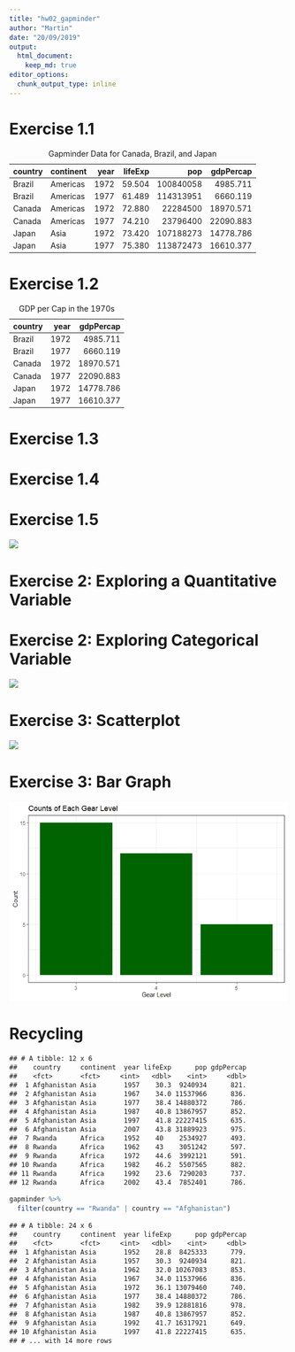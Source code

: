 ```yaml
---
title: "hw02_gapminder"
author: "Martin"
date: "20/09/2019"
output: 
  html_document:
    keep_md: true 
editor_options: 
  chunk_output_type: inline
---
```




# Exercise 1.1
<table class="table" style="margin-left: auto; margin-right: auto;">
<caption>Gapminder Data for Canada, Brazil, and Japan</caption>
 <thead>
  <tr>
   <th style="text-align:left;"> country </th>
   <th style="text-align:left;"> continent </th>
   <th style="text-align:right;"> year </th>
   <th style="text-align:right;"> lifeExp </th>
   <th style="text-align:right;"> pop </th>
   <th style="text-align:right;"> gdpPercap </th>
  </tr>
 </thead>
<tbody>
  <tr>
   <td style="text-align:left;"> Brazil </td>
   <td style="text-align:left;"> Americas </td>
   <td style="text-align:right;"> 1972 </td>
   <td style="text-align:right;"> 59.504 </td>
   <td style="text-align:right;"> 100840058 </td>
   <td style="text-align:right;"> 4985.711 </td>
  </tr>
  <tr>
   <td style="text-align:left;"> Brazil </td>
   <td style="text-align:left;"> Americas </td>
   <td style="text-align:right;"> 1977 </td>
   <td style="text-align:right;"> 61.489 </td>
   <td style="text-align:right;"> 114313951 </td>
   <td style="text-align:right;"> 6660.119 </td>
  </tr>
  <tr>
   <td style="text-align:left;"> Canada </td>
   <td style="text-align:left;"> Americas </td>
   <td style="text-align:right;"> 1972 </td>
   <td style="text-align:right;"> 72.880 </td>
   <td style="text-align:right;"> 22284500 </td>
   <td style="text-align:right;"> 18970.571 </td>
  </tr>
  <tr>
   <td style="text-align:left;"> Canada </td>
   <td style="text-align:left;"> Americas </td>
   <td style="text-align:right;"> 1977 </td>
   <td style="text-align:right;"> 74.210 </td>
   <td style="text-align:right;"> 23796400 </td>
   <td style="text-align:right;"> 22090.883 </td>
  </tr>
  <tr>
   <td style="text-align:left;"> Japan </td>
   <td style="text-align:left;"> Asia </td>
   <td style="text-align:right;"> 1972 </td>
   <td style="text-align:right;"> 73.420 </td>
   <td style="text-align:right;"> 107188273 </td>
   <td style="text-align:right;"> 14778.786 </td>
  </tr>
  <tr>
   <td style="text-align:left;"> Japan </td>
   <td style="text-align:left;"> Asia </td>
   <td style="text-align:right;"> 1977 </td>
   <td style="text-align:right;"> 75.380 </td>
   <td style="text-align:right;"> 113872473 </td>
   <td style="text-align:right;"> 16610.377 </td>
  </tr>
</tbody>
</table>

# Exercise 1.2 
<table>
<caption>GDP per Cap in the 1970s</caption>
 <thead>
  <tr>
   <th style="text-align:left;"> country </th>
   <th style="text-align:right;"> year </th>
   <th style="text-align:right;"> gdpPercap </th>
  </tr>
 </thead>
<tbody>
  <tr>
   <td style="text-align:left;"> Brazil </td>
   <td style="text-align:right;"> 1972 </td>
   <td style="text-align:right;"> 4985.711 </td>
  </tr>
  <tr>
   <td style="text-align:left;"> Brazil </td>
   <td style="text-align:right;"> 1977 </td>
   <td style="text-align:right;"> 6660.119 </td>
  </tr>
  <tr>
   <td style="text-align:left;"> Canada </td>
   <td style="text-align:right;"> 1972 </td>
   <td style="text-align:right;"> 18970.571 </td>
  </tr>
  <tr>
   <td style="text-align:left;"> Canada </td>
   <td style="text-align:right;"> 1977 </td>
   <td style="text-align:right;"> 22090.883 </td>
  </tr>
  <tr>
   <td style="text-align:left;"> Japan </td>
   <td style="text-align:right;"> 1972 </td>
   <td style="text-align:right;"> 14778.786 </td>
  </tr>
  <tr>
   <td style="text-align:left;"> Japan </td>
   <td style="text-align:right;"> 1977 </td>
   <td style="text-align:right;"> 16610.377 </td>
  </tr>
</tbody>
</table>

# Exercise 1.3 
<!--html_preserve--><div id="htmlwidget-002f5c4766d1a278c657" style="width:100%;height:auto;" class="datatables html-widget"></div>
<script type="application/json" data-for="htmlwidget-002f5c4766d1a278c657">{"x":{"filter":"none","data":[["1","2","3","4","5","6","7","8","9","10","11","12","13","14","15","16","17","18","19","20","21","22","23","24","25","26","27","28","29","30","31","32","33","34","35","36","37","38","39","40","41","42","43","44","45","46","47","48","49","50","51","52","53","54","55","56","57","58","59","60","61","62","63","64","65","66","67","68","69","70","71","72","73","74","75","76","77","78","79","80","81","82","83","84","85","86","87","88","89","90","91","92","93","94","95","96","97","98","99","100","101","102","103","104","105","106","107","108","109","110","111","112","113","114","115","116","117","118","119","120","121","122","123","124","125","126","127","128","129","130","131","132","133","134","135","136","137","138","139","140","141","142","143","144","145","146","147","148","149","150","151","152","153","154","155","156","157","158","159","160","161","162","163","164","165","166","167","168","169","170","171","172","173","174","175","176","177","178","179","180","181","182","183","184","185","186","187","188","189","190","191","192","193","194","195","196","197","198","199","200","201","202","203","204","205","206","207","208","209","210","211","212","213","214","215","216","217","218","219","220","221"],["Central African Republic","Somalia","India","Sierra Leone","Gabon","Djibouti","Oman","Angola","Benin","Burkina Faso","Yemen, Rep.","Mali","Mozambique","Jordan","Cote d'Ivoire","Bangladesh","Nicaragua","Guatemala","Equatorial Guinea","Madagascar","Tanzania","Guinea","Ghana","Syria","Senegal","Niger","China","Mongolia","Sudan","Algeria","Vietnam","Egypt","Rwanda","Pakistan","Comoros","Togo","Uganda","Morocco","West Bank and Gaza","Turkey","Kenya","Lesotho","Bahrain","Peru","Botswana","Indonesia","Gambia","El Salvador","Reunion","Congo, Dem. Rep.","Iran","Saudi Arabia","Iraq","Tunisia","Ethiopia","Ecuador","Philippines","Guinea-Bissau","Sri Lanka","Malawi","Kuwait","Colombia","Jamaica","Mexico","Lebanon","Venezuela","Cameroon","Zambia","Nigeria","Rwanda","Namibia","Korea, Rep.","Honduras","Hungary","Swaziland","Nepal","Cuba","Bolivia","Portugal","Eritrea","Taiwan","Slovak Republic","Romania","Italy","Austria","Mauritania","Puerto Rico","Zimbabwe","Israel","Burundi","Mauritius","Paraguay","Bulgaria","Uruguay","France","Bosnia and Herzegovina","Czech Republic","Switzerland","United States","Lesotho","Swaziland","Poland","New Zealand","Panama","Botswana","Cambodia","Japan","Hong Kong, China","Cambodia","Slovenia","Dominican Republic","Haiti","Montenegro","Namibia","South Africa","Zimbabwe","Chad","Australia","China","Botswana","Zambia","Myanmar","Denmark","Iraq","Liberia","Cambodia","Serbia","Kenya","Somalia","Zambia","Congo, Rep.","Swaziland","Uganda","Swaziland","Lesotho","Liberia","Korea, Dem. Rep.","Cote d'Ivoire","South Africa","Gabon","Burundi","Congo, Rep.","Kenya","Central African Republic","South Africa","Namibia","Congo, Dem. Rep.","Libya","Central African Republic","Uganda","Cote d'Ivoire","Malawi","Cameroon","Mozambique","Korea, Dem. Rep.","Rwanda","Cameroon","Lesotho","Tanzania","Zimbabwe","Mozambique","Malawi","Congo, Dem. Rep.","Iraq","Sierra Leone","Thailand","South Africa","El Salvador","Montenegro","Cote d'Ivoire","Tanzania","Central African Republic","Korea, Dem. Rep.","Chad","Zambia","Congo, Rep.","Zambia","Gabon","Botswana","Bulgaria","Nigeria","Iceland","Togo","Puerto Rico","Cameroon","Korea, Dem. Rep.","Uganda","Iraq","Eritrea","Slovak Republic","Hungary","Uganda","Trinidad and Tobago","Myanmar","Albania","Hungary","Trinidad and Tobago","Congo, Dem. Rep.","Benin","Poland","Jamaica","Croatia","Poland","Romania","Chad","Bulgaria","Serbia","Romania","Ghana","El Salvador","Bulgaria","Czech Republic","Norway","Netherlands","Denmark","Kenya","Angola","Gabon","Congo, Dem. Rep.","Nigeria","Jamaica"],[1952,1952,1952,1952,1952,1952,1952,1952,1952,1952,1952,1952,1952,1952,1952,1952,1952,1952,1952,1952,1952,1952,1952,1952,1952,1952,1952,1952,1952,1952,1952,1952,1952,1952,1952,1952,1952,1952,1952,1952,1952,1952,1952,1952,1952,1952,1952,1952,1952,1952,1952,1952,1952,1952,1952,1952,1952,1952,1952,1952,1952,1952,1952,1952,1952,1952,1952,1952,1952,1992,1952,1952,1952,1952,1952,1952,1952,1952,1952,1952,1952,1952,1952,1952,1952,1952,1952,1997,1952,1952,1952,1952,1952,1952,1952,1952,1952,1952,1952,2002,2002,1952,1952,1952,1997,1952,1952,1952,1977,1952,1952,1952,1952,2002,2002,2002,1952,1952,1962,2002,1997,1952,1952,1992,1992,1972,1952,1997,1992,1992,1952,2007,1997,1997,1997,1952,1952,1997,2007,2002,1992,1997,2002,1997,1952,1997,1997,1952,2002,1992,1992,2002,2002,2002,1997,1987,1997,2007,1997,1992,2007,1997,1992,2002,1992,1952,1997,1977,2002,2002,1992,1992,2002,2002,2002,1992,1987,1997,1992,1997,2002,1952,2002,1992,1992,1992,1977,1997,1982,1972,1982,1982,2002,2002,1992,1992,1997,1987,2002,1987,2002,1982,1977,1992,1997,1992,1982,1987,2002,1982,1977,1972,1987,1972,1982,1992,1987,2007,1982,1997,1992],[35.463,32.978,37.373,30.331,37.003,34.812,37.578,30.015,38.223,31.975,32.548,33.685,31.286,43.158,40.477,37.484,42.314,42.023,34.482,36.681,41.215,33.609,43.149,45.883,37.278,37.444,44,42.244,38.635,43.077,40.412,41.893,40,43.436,40.715,38.596,39.978,42.873,43.16,43.585,42.27,42.138,50.939,43.902,47.622,37.468,30,45.262,52.724,39.143,44.869,39.875,45.32,44.6,34.078,48.357,47.752,32.5,57.593,36.256,55.565,50.643,58.53,50.789,55.928,55.088,38.523,42.038,36.324,23.599,41.725,47.453,41.912,64.03,41.407,36.157,59.421,40.414,59.82,35.928,58.5,64.36,61.05,65.94,66.8,40.543,64.28,46.809,65.39,39.031,50.986,62.649,59.6,66.071,67.41,53.82,66.87,69.62,68.44,44.593,43.869,61.31,69.39,55.191,52.556,39.417,63.03,60.96,31.22,65.57,45.928,37.579,59.164,51.479,53.365,39.989,38.092,69.12,44.50136,46.634,40.238,36.319,70.78,59.461,40.802,40.317,57.996,54.407,39.658,46.1,42.111,39.613,44.578,54.289,55.558,38.48,50.056,47.991,49.339,56.761,44.736,52.962,50.992,46.066,45.009,58.909,42.587,42.723,43.308,48.825,52.044,45.009,49.856,44.026,67.727,44.02,52.199,42.592,48.466,60.377,42.082,47.495,45.548,57.046,38.333,50.848,60.236,56.696,73.981,46.832,50.44,49.396,66.662,50.525,39.193,56.433,50.821,60.461,62.745,70.32,46.608,72.49,57.561,73.911,54.314,69.978,50.35,58.811,43.89,70.35,69.39,49.849,68.976,59.908,71.581,69.17,69.465,47.412,54.406,70.98,72.047,70.46,70.67,69.36,51.573,71.19,70.162,69.53,58.453,56.604,70.81,70.29,75.89,73.75,74.63,59.285,39.906,56.735,47.784,47.464,71.766],[-45.19,-44.948,-44.384,-43.671,-43.654,-43.52,-42.618,-42.286,-41.218,-41.03,-40.874,-40.556,-39.878,-39.445,-38.305,-38.151,-37.89,-37.46,-37.396,-37.271,-37.185,-36.65,-36.257,-35.818,-35.499,-35.455,-34.553,-33.951,-33.761,-33.346,-33.335,-33.101,-32.476,-32.204,-32.174,-32.02,-31.799,-31.67,-31.089,-30.338,-30.265,-29.855,-28.89,-27.85,-27.23,-27.23,-26.735,-26.076,-26.022,-26.009,-25.781,-25.653,-25.644,-25.219,-23.962,-23.878,-23.669,-23.507,-23.348,-23.187,-23.058,-22.318,-22.016,-22.012,-21.66,-21.296,-21.2,-20.66,-20.543,-20.421,-20.344,-19.844,-19.004,-18.178,-17.149,-16.749,-16.327,-16.314,-15.743,-15.651,-15.643,-15.612,-15.392,-14.805,-14.435,-13.924,-13.818,-13.568,-13.495,-13.264,-13.178,-12.888,-12.79,-12.171,-11.903,-11.734,-11.403,-11.264,-10.985,-10.965,-10.42,-10.378,-10.372,-10.292,-10.189,-10.163,-9.53699999999999,-9.23799999999999,-9.097,-9.093,-8.863,-8.809,-7.639,-7.43,-6.871,-6.82,-6.649,-6.19999999999999,-6.0476,-5.922,-5.862,-5.763,-5.706,-5.583,-5.225,-5.098,-5.066,-4.878,-4.843,-4.721,-4.35100000000001,-4.256,-4.247,-4.185,-4.127,-4.112,-4.054,-4.053,-4.026,-3.7,-3.475,-3.471,-3.415,-3.33,-3.15,-3.09,-2.961,-2.955,-2.758,-2.684,-2.611,-2.486,-2.343,-2.318,-2.25099999999999,-2.198,-2.115,-2.001,-1.974,-1.974,-1.944,-1.925,-1.864,-1.765,-1.673,-1.669,-1.652,-1.511,-1.464,-1.159,-1.095,-1.089,-1.065,-1.048,-1.045,-1.037,-1,-0.905000000000001,-0.877000000000002,-0.870000000000005,-0.856000000000002,-0.847999999999999,-0.829000000000001,-0.718999999999994,-0.670999999999999,-0.669000000000011,-0.665999999999997,-0.649999999999999,-0.644999999999996,-0.63000000000001,-0.560000000000002,-0.501000000000005,-0.489000000000004,-0.420000000000002,-0.418999999999997,-0.409999999999997,-0.396999999999991,-0.372,-0.371000000000002,-0.339999999999989,-0.215000000000003,-0.180000000000007,-0.179999999999993,-0.170000000000002,-0.150999999999996,-0.150000000000006,-0.137999999999991,-0.129999999999995,-0.102999999999994,-0.0919999999999987,-0.0900000000000034,-0.0899999999999892,-0.0799999999999983,-0.0699999999999932,-0.0600000000000023,-0.054000000000002,-0.0360000000000014,-0.0260000000000034,-0.0200000000000031,-0.00800000000000267,-0.00399999999999068]],"container":"<table class=\"display\">\n  <thead>\n    <tr>\n      <th> <\/th>\n      <th>country<\/th>\n      <th>year<\/th>\n      <th>lifeExp<\/th>\n      <th>decreaselifeExp<\/th>\n    <\/tr>\n  <\/thead>\n<\/table>","options":{"columnDefs":[{"className":"dt-right","targets":[2,3,4]},{"orderable":false,"targets":0}],"order":[],"autoWidth":false,"orderClasses":false}},"evals":[],"jsHooks":[]}</script><!--/html_preserve-->

# Exercise 1.4
<!--html_preserve--><div id="htmlwidget-71ac022a3c02b75abdce" style="width:100%;height:auto;" class="datatables html-widget"></div>
<script type="application/json" data-for="htmlwidget-71ac022a3c02b75abdce">{"x":{"filter":"none","data":[["1","2","3","4","5","6","7","8","9","10","11","12","13","14","15","16","17","18","19","20","21","22","23","24","25","26","27","28","29","30","31","32","33","34","35","36","37","38","39","40","41","42","43","44","45","46","47","48","49","50","51","52","53","54","55","56","57","58","59","60","61","62","63","64","65","66","67","68","69","70","71","72","73","74","75","76","77","78","79","80","81","82","83","84","85","86","87","88","89","90","91","92","93","94","95","96","97","98","99","100","101","102","103","104","105","106","107","108","109","110","111","112","113","114","115","116","117","118","119","120","121","122","123","124","125","126","127","128","129","130","131","132","133","134","135","136","137","138","139","140","141","142"],["Afghanistan","Albania","Algeria","Angola","Argentina","Australia","Austria","Bahrain","Bangladesh","Belgium","Benin","Bolivia","Bosnia and Herzegovina","Botswana","Brazil","Bulgaria","Burkina Faso","Burundi","Cambodia","Cameroon","Canada","Central African Republic","Chad","Chile","China","Colombia","Comoros","Congo, Dem. Rep.","Congo, Rep.","Costa Rica","Cote d'Ivoire","Croatia","Cuba","Czech Republic","Denmark","Djibouti","Dominican Republic","Ecuador","Egypt","El Salvador","Equatorial Guinea","Eritrea","Ethiopia","Finland","France","Gabon","Gambia","Germany","Ghana","Greece","Guatemala","Guinea","Guinea-Bissau","Haiti","Honduras","Hong Kong, China","Hungary","Iceland","India","Indonesia","Iran","Iraq","Ireland","Israel","Italy","Jamaica","Japan","Jordan","Kenya","Korea, Dem. Rep.","Korea, Rep.","Kuwait","Lebanon","Lesotho","Liberia","Libya","Madagascar","Malawi","Malaysia","Mali","Mauritania","Mauritius","Mexico","Mongolia","Montenegro","Morocco","Mozambique","Myanmar","Namibia","Nepal","Netherlands","New Zealand","Nicaragua","Niger","Nigeria","Norway","Oman","Pakistan","Panama","Paraguay","Peru","Philippines","Poland","Portugal","Puerto Rico","Reunion","Romania","Rwanda","Sao Tome and Principe","Saudi Arabia","Senegal","Serbia","Sierra Leone","Singapore","Slovak Republic","Slovenia","Somalia","South Africa","Spain","Sri Lanka","Sudan","Swaziland","Sweden","Switzerland","Syria","Taiwan","Tanzania","Thailand","Togo","Trinidad and Tobago","Tunisia","Turkey","Uganda","United Kingdom","United States","Uruguay","Venezuela","Vietnam","West Bank and Gaza","Yemen, Rep.","Zambia","Zimbabwe"],[978.0114388,5937.029526,6223.367465,5522.776375,12779.37964,34435.36744,36126.4927,29796.04834,1391.253792,33692.60508,1441.284873,3822.137084,7446.298803,12569.85177,9065.800825,10680.79282,1217.032994,631.6998778,1713.778686,2602.664206,36319.23501,1193.068753,1704.063724,13171.63885,4959.114854,7006.580419,1937.577675,905.8602303,4879.507522,9645.06142,2602.710169,14619.22272,8948.102923,22833.30851,35278.41874,3694.212352,6025.374752,7429.455877,5581.180998,5728.353514,12154.08975,913.47079,690.8055759,33207.0844,30470.0167,21745.57328,884.7552507,32170.37442,1327.60891,27538.41188,5186.050003,945.5835837,838.1239671,2011.159549,3548.330846,39724.97867,18008.94444,36180.78919,2452.210407,3540.651564,11888.59508,14688.23507,40675.99635,25523.2771,28569.7197,7433.889293,31656.06806,4519.461171,1463.249282,4106.525293,23348.13973,113523.1329,10461.05868,1569.331442,803.0054535,21951.21176,1748.562982,759.3499101,12451.6558,1042.581557,1803.151496,10956.99112,11977.57496,3095.772271,11732.51017,3820.17523,823.6856205,944,4811.060429,1091.359778,36797.93332,25185.00911,5486.371089,1054.384891,2013.977305,49357.19017,22316.19287,2605.94758,9809.185636,4258.503604,7408.905561,3190.481016,15389.92468,20509.64777,19328.70901,7670.122558,10808.47561,881.5706467,1890.218117,34167.7626,1712.472136,15870.87851,1465.010784,47143.17964,18678.31435,25768.25759,1450.992513,9269.657808,28821.0637,3970.095407,2602.394995,4513.480643,33859.74835,37506.41907,4184.548089,28718.27684,1107.482182,7458.396327,1649.660188,18008.50924,7092.923025,8458.276384,1056.380121,33203.26128,42951.65309,10611.46299,13143.95095,2441.576404,7110.667619,2280.769906,1777.077318,799.3621758]],"container":"<table class=\"display\">\n  <thead>\n    <tr>\n      <th> <\/th>\n      <th>country<\/th>\n      <th>maxGdpPercap<\/th>\n    <\/tr>\n  <\/thead>\n<\/table>","options":{"columnDefs":[{"className":"dt-right","targets":2},{"orderable":false,"targets":0}],"order":[],"autoWidth":false,"orderClasses":false}},"evals":[],"jsHooks":[]}</script><!--/html_preserve-->


# Exercise 1.5 
![](hw02_gapminder_files/figure-html/unnamed-chunk-5-1.png)<!-- -->

# Exercise 2: Exploring a Quantitative Variable
<!--html_preserve--><div id="htmlwidget-142d95c20a45bb62f8f1" style="width:100%;height:auto;" class="datatables html-widget"></div>
<script type="application/json" data-for="htmlwidget-142d95c20a45bb62f8f1">{"x":{"filter":"none","data":[["1","2","3","4","5","6","7","8","9","10","11","12","13","14","15","16","17","18","19","20","21","22","23","24","25","26","27","28","29","30","31","32","33","34","35","36","37","38","39","40","41","42","43","44","45","46","47","48","49","50","51","52","53","54","55","56","57","58","59","60","61","62","63","64","65","66","67","68","69","70","71","72","73","74","75","76","77","78","79","80","81","82","83","84","85","86","87","88","89","90","91","92","93","94","95","96","97","98","99","100","101","102","103","104","105","106","107","108","109","110","111","112","113","114","115","116","117","118","119","120","121","122","123","124","125","126","127","128","129","130","131","132","133","134","135","136","137","138","139","140","141","142"],["Afghanistan","Albania","Algeria","Angola","Argentina","Australia","Austria","Bahrain","Bangladesh","Belgium","Benin","Bolivia","Bosnia and Herzegovina","Botswana","Brazil","Bulgaria","Burkina Faso","Burundi","Cambodia","Cameroon","Canada","Central African Republic","Chad","Chile","China","Colombia","Comoros","Congo, Dem. Rep.","Congo, Rep.","Costa Rica","Cote d'Ivoire","Croatia","Cuba","Czech Republic","Denmark","Djibouti","Dominican Republic","Ecuador","Egypt","El Salvador","Equatorial Guinea","Eritrea","Ethiopia","Finland","France","Gabon","Gambia","Germany","Ghana","Greece","Guatemala","Guinea","Guinea-Bissau","Haiti","Honduras","Hong Kong, China","Hungary","Iceland","India","Indonesia","Iran","Iraq","Ireland","Israel","Italy","Jamaica","Japan","Jordan","Kenya","Korea, Dem. Rep.","Korea, Rep.","Kuwait","Lebanon","Lesotho","Liberia","Libya","Madagascar","Malawi","Malaysia","Mali","Mauritania","Mauritius","Mexico","Mongolia","Montenegro","Morocco","Mozambique","Myanmar","Namibia","Nepal","Netherlands","New Zealand","Nicaragua","Niger","Nigeria","Norway","Oman","Pakistan","Panama","Paraguay","Peru","Philippines","Poland","Portugal","Puerto Rico","Reunion","Romania","Rwanda","Sao Tome and Principe","Saudi Arabia","Senegal","Serbia","Sierra Leone","Singapore","Slovak Republic","Slovenia","Somalia","South Africa","Spain","Sri Lanka","Sudan","Swaziland","Sweden","Switzerland","Syria","Taiwan","Tanzania","Thailand","Togo","Trinidad and Tobago","Tunisia","Turkey","Uganda","United Kingdom","United States","Uruguay","Venezuela","Vietnam","West Bank and Gaza","Yemen, Rep.","Zambia","Zimbabwe"],[8425333,1282697,9279525,4232095,17876956,8691212,6927772,120447,46886859,8730405,1738315,2883315,2791000,442308,56602560,7274900,4469979,2445618,4693836,5009067,14785584,1291695,2682462,6377619,556263527,12350771,153936,14100005,854885,926317,2977019,3882229,6007797,9125183,4334000,63149,2491346,3548753,22223309,2042865,192675,1438760,20860941,4090500,42459667,420702,284320,69145952,5581001,7733250,3146381,2664249,580653,3201488,1517453,2125900,9504000,147962,372000000,82052000,17272000,5441766,2830000,1620914,47666000,1426095,86459025,607914,6464046,8865488,20947571,160000,1439529,748747,863308,1019729,4762912,2917802,6748378,3838168,1022556,516556,30144317,800663,413834,9939217,6446316,20092996,485831,9182536,10381988,1994794,1165790,3379468,33119096,3327728,507833,41346560,940080,1555876,8025700,22438691,25730551,8526050,2227000,257700,16630000,2534927,60011,4005677,2755589,6860147,2143249,1127000,3558137,1489518,2526994,14264935,28549870,7982342,8504667,290243,7124673,4815000,3661549,8550362,8322925,21289402,1219113,662850,3647735,22235677,5824797,50430000,157553000,2252965,5439568,26246839,1030585,4963829,2672000,3080907],[31889923,3600523,33333216,12420476,40301927,20434176,8199783,708573,150448339,10392226,8078314,9119152,4552198,1639131,190010647,8971958,14326203,8390505,14131858,17696293,33390141,4369038,10238807,16284741,1318683096,44227550,710960,64606759,3800610,4133884,18013409,4494013,11416987,10315702,5468120,496374,9319622,13755680,80264543,6939688,551201,4906585,76511887,5238460,61083916,1454867,1688359,82400996,22873338,10706290,12572928,9947814,1472041,8502814,7483763,6980412,10705535,301931,1110396331,223547000,69453570,27499638,4109086,6426679,58147733,2780132,127467972,6053193,35610177,23301725,49044790,2505559,3921278,2046772,3193942,6036914,19167654,13327079,24821286,12031795,3270065,1250882,108700891,2874127,720230,33757175,19951656,47761980,2055080,28901790,16570613,4115771,5675356,12894865,135031164,4627926,3204897,169270617,3242173,6667147,28674757,91077287,38654957,10642836,3942491,798094,22797027,8860588,199579,27601038,12267493,10336594,6144562,4553009,5447502,2011612,9118773,44433622,40448191,20378239,42292929,1133066,9031088,7554661,19314747,23174294,38139640,65068149,5701579,1191336,10276158,71158647,29170398,60776238,301139947,3447496,26084662,85262356,4018332,22211743,11746035,12311143],[15823715.4166667,2580249.16666667,19875406.1666667,7309390.08333333,28602239.9166667,14649312.5,7583298.41666667,373913.166666667,90755395.3333333,9725118.66666667,4017496.66666667,5610395.16666667,3816524.75,971186.166666667,122312126.666667,8182985.33333333,7548677.25,4651608.33333333,8510430.66666667,9816648.41666667,24462967.3333333,2560963,5329256.33333333,11205725.3333333,958160051.916667,27256099.5833333,361683.916666667,32681655.25,1923209.08333333,2400007.75,9153109.5,4289916.25,9232575.5,9986262.83333333,4994187.33333333,260243.916666667,5735697.41666667,8212243.41666667,46522774.25,4343441.41666667,327551,2820216.83333333,41632518.75,4771321,52952564.3333333,795415.416666667,793138.583333333,77547043.3333333,12616626.4166667,9424181.08333333,6858694.75,5360550.66666667,882008.416666667,5401633.75,3920593.41666667,4792259.33333333,10217645.6666667,226978.083333333,701130739.833333,148322833.333333,42301706.8333333,14187495.1666667,3340825.91666667,3845610.75,54536958,2135122.83333333,111758808,2667972.75,18206250.1666667,16453881.25,36499386.3333333,1206495.58333333,2781846.41666667,1389696.41666667,1813857.16666667,3166803.58333333,9902402.16666667,7016377.41666667,14574055.3333333,7112340.08333333,1782723.83333333,926072.25,68414297.4166667,1734850.66666667,564269.666666667,20555741.9166667,12046695.3333333,33432292.5,1157849.75,16551744.5833333,13786797.9166667,3100032.16666667,3040975.16666667,6857373.83333333,73708017.8333333,4031441.08333333,1438205.33333333,93683385.75,1985290.25,3555485.91666667,17559093,52636628.5833333,34323304.4166667,9586273.91666667,3115178.25,518497.75,20819090.1666667,5298435.66666667,105977.833333333,12478368,6446305.41666667,8783886.75,3605424.91666667,2667817.41666667,4774507.08333333,1794381.41666667,5197197.83333333,29928352.1666667,35851798.4166667,14545831.75,21560331.4166667,679052,8220028.91666667,6384293.16666667,9865378.75,16874723.9166667,20499497.6666667,44961631.1666667,2895964,1006469.66666667,6686770.25,45909008.25,14361049.4166667,56087800.6666667,228211232.5,2912487.16666667,15129801.3333333,54568570.9166667,1848606.5,10843191.8333333,6353804.83333333,7641966.08333333],[13473708.5,2644572.5,18593278.5,6589529.5,28162601,14629150,7571521.5,337688.5,86751356,9839051.5,3404935,5360970,3952500,875909.5,121638445,8188141.5,6262085,4207412.5,7361545.5,8605348,24499150,2322252,4631689,11043452.5,971868000,26429528,326691,28563682.5,1655752,2266412,8242762.5,4366020.5,9663606,10195329.5,5103114.5,267342.5,5635574.5,7822358,42232837,4378729.5,281543,2574969.5,36364777.5,4782917.5,53799292,730120.5,661898.5,78248019.5,10969215.5,9547479.5,6049530,4468761.5,785607.5,5053476.5,3362341.5,4924100,10234053,227910,671000000,145034000,39276715,13028117,3375950,3677169.5,56297440.5,2227561.5,116163723.5,2142341.5,16080928,16986419,37881000,1279226,3088114.5,1331665.5,1808295.5,3032928.5,8589321.5,6070035.5,13643648.5,6744952.5,1539412,952532.5,67700440,1642016,561310.5,19297835.5,11857545.5,33104264.5,1038018,14864756,14081695,3187775,2767010.5,6059637,67624274.5,4078996,1152790.5,84807387,1938043.5,3175466.5,17057614,50153868,35424317.5,9761125,3179914.5,504952.5,21967326.5,5082318.5,92694.5,9691588.5,5704319,8859595.5,3302709.5,2488584.5,4937923,1804085.5,5091279,29134980.5,37211155,14763493.5,18736019.5,600663,8288454,6434763,8671498.5,17643293,18486973.5,46487722.5,2476673.5,1047808.5,6369579.5,44866412,12198579,56259352,226213417.5,2913758.5,14562164.5,53337843.5,1343483.5,9030804,5658478.5,7139315.5],[7114583.47431877,828585.541696081,8613355.34416447,2672280.58533307,7546608.98902828,3915202.96477682,437659.982043233,210893.261610458,34711660.6898279,520635.932944481,2105001.96175894,2082914.95811475,543112.830304604,471096.527435308,45747618.4416216,607579.740642304,3247807.8782713,1874538.36976197,3053246.42740448,4363640.08217063,5940792.54911187,1072158.02132259,2464303.84933866,3333125.56815429,264394872.832153,10535047.0825406,182998.737989915,16566210.8785384,975312.457178953,1090414.2027696,5283531.06779927,216541.175494985,1854709.94882138,394680.013303029,352059.869877097,154990.060305614,2291310.47426681,3549023.58331534,19665799.0824525,1575965.94889844,116418.759710561,1185915.90730692,18535274.2607566,358939.600382977,6086808.67851339,356404.480223207,466407.728330337,4341644.08617859,5776407.6434499,1036629.38108077,3062764.84177593,2504846.50405886,313291.696473679,1663698.25465651,1979896.30883261,1615040.80980002,354481.779779321,48541.6842170602,251724253.318421,49157535.9798074,19416535.6183242,7250266.74007816,428289.538843114,1610254.72964882,3601411.13391452,442525.830657238,14889878.3679787,1859372.86761121,9971073.26141502,5118303.79305865,9797922.5890673,783682.318609276,812785.196425505,488487.731897027,726030.430276337,1707794.24768689,4710772.17627521,3598828.08097054,5990940.32455119,2591012.75928382,737419.737732223,237493.395071076,26954820.6345337,729439.247637318,99737.9390059345,7919829.53949632,4457508.77239705,9626165.74592598,562803.034660541,6673251.07717592,2005630.56080464,654710.831920868,1528207.10802334,3094078.75142296,33876389.2275405,410795.489364556,909787.104334988,43052702.0260065,768969.5475213,1680388.6933833,7053307.63307065,22869649.4281032,4488220.09578177,681823.122248986,622713.273767328,171005.649117813,2165460.61209815,2181339.70217451,45906.1434665307,8374426.33387142,3195291.48338132,1192153.34758198,1270944.68612757,1090842.48103885,642509.591058157,202207.727442242,2159472.55533016,11304595.7024125,4323927.60225968,4158368.72844205,11295141.9501591,321256.623507523,636565.981839269,858200.909649508,5314789.43007301,4962817.65448233,10127002.9740614,15156143.0778651,1493490.51688337,165523.467481109,2370108.78692662,16677684.3290244,7532106.37385067,3174338.5628301,45790185.6356751,368526.988520721,7067984.9557457,20525848.2995544,1023056.73358621,5590408.43559827,3096948.73643177,3376895.17407311],[2,2,2,2,2,2,2,2,2,2,2,2,2,2,2,2,2,2,2,2,2,2,2,2,2,2,2,2,2,2,2,2,2,2,2,2,2,2,2,2,2,2,2,2,2,2,2,2,2,2,2,2,2,2,2,2,2,2,2,2,2,2,2,2,2,2,2,2,2,2,2,2,2,2,2,2,2,2,2,2,2,2,2,2,2,2,2,2,2,2,2,2,2,2,2,2,2,2,2,2,2,2,2,2,2,2,2,2,2,2,2,2,2,2,2,2,2,2,2,2,2,2,2,2,2,2,2,2,2,2,2,2,2,2,2,2,2,2,2,2,2,2]],"container":"<table class=\"display\">\n  <thead>\n    <tr>\n      <th> <\/th>\n      <th>country<\/th>\n      <th>min_pop<\/th>\n      <th>max_pop<\/th>\n      <th>mean_pop<\/th>\n      <th>median_pop<\/th>\n      <th>sd_pop<\/th>\n      <th>digits<\/th>\n    <\/tr>\n  <\/thead>\n<\/table>","options":{"columnDefs":[{"className":"dt-right","targets":[2,3,4,5,6,7]},{"orderable":false,"targets":0}],"order":[],"autoWidth":false,"orderClasses":false}},"evals":[],"jsHooks":[]}</script><!--/html_preserve-->
# Exercise 2: Exploring Categorical Variable
![](hw02_gapminder_files/figure-html/unnamed-chunk-7-1.png)<!-- -->


# Exercise 3: Scatterplot
![](hw02_gapminder_files/figure-html/unnamed-chunk-8-1.png)<!-- -->
# Exercise 3: Bar Graph
![](hw02_gapminder_files/figure-html/unnamed-chunk-9-1.png)<!-- -->


# Recycling

```
## # A tibble: 12 x 6
##    country     continent  year lifeExp      pop gdpPercap
##    <fct>       <fct>     <int>   <dbl>    <int>     <dbl>
##  1 Afghanistan Asia       1957    30.3  9240934      821.
##  2 Afghanistan Asia       1967    34.0 11537966      836.
##  3 Afghanistan Asia       1977    38.4 14880372      786.
##  4 Afghanistan Asia       1987    40.8 13867957      852.
##  5 Afghanistan Asia       1997    41.8 22227415      635.
##  6 Afghanistan Asia       2007    43.8 31889923      975.
##  7 Rwanda      Africa     1952    40    2534927      493.
##  8 Rwanda      Africa     1962    43    3051242      597.
##  9 Rwanda      Africa     1972    44.6  3992121      591.
## 10 Rwanda      Africa     1982    46.2  5507565      882.
## 11 Rwanda      Africa     1992    23.6  7290203      737.
## 12 Rwanda      Africa     2002    43.4  7852401      786.
```

```r
gapminder %>%
  filter(country == "Rwanda" | country == "Afghanistan")
```

```
## # A tibble: 24 x 6
##    country     continent  year lifeExp      pop gdpPercap
##    <fct>       <fct>     <int>   <dbl>    <int>     <dbl>
##  1 Afghanistan Asia       1952    28.8  8425333      779.
##  2 Afghanistan Asia       1957    30.3  9240934      821.
##  3 Afghanistan Asia       1962    32.0 10267083      853.
##  4 Afghanistan Asia       1967    34.0 11537966      836.
##  5 Afghanistan Asia       1972    36.1 13079460      740.
##  6 Afghanistan Asia       1977    38.4 14880372      786.
##  7 Afghanistan Asia       1982    39.9 12881816      978.
##  8 Afghanistan Asia       1987    40.8 13867957      852.
##  9 Afghanistan Asia       1992    41.7 16317921      649.
## 10 Afghanistan Asia       1997    41.8 22227415      635.
## # ... with 14 more rows
```

